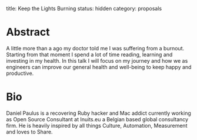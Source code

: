 title: Keep the Lights Burning
status: hidden
category: proposals

# Abstract

A little more than a ago my doctor told me I was suffering from a burnout. Starting from that moment I spend a lot of time reading, learning and investing in my health. In this talk I will focus on my journey and how we as engineers can improve our general health and well-being to keep happy and productive.

# Bio

Daniel Paulus is a recovering Ruby hacker and Mac addict currently working as Open Source Consultant at Inuits.eu a Belgian based global consultancy firm. He is heavily inspired by all things Culture, Automation, Measurement and loves to Share.
